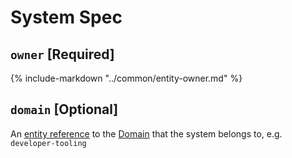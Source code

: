 # System Spec

<!--start-fields-->

## `owner` [Required]

{%
    include-markdown "../common/entity-owner.md"
%}

## `domain` [Optional]

An [entity reference](https://backstage.io/docs/features/software-catalog/references#string-references) to the [Domain](../explanations/domain.md) that the system belongs to, e.g. `developer-tooling`

<!--end-fields-->
